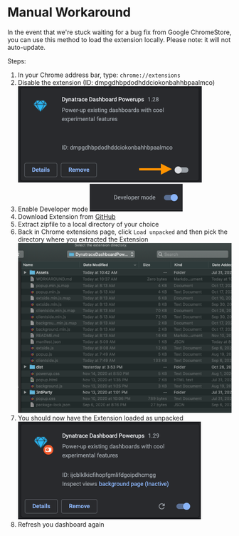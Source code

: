 # Manual Workaround
In the event that we're stuck waiting for a bug fix from Google ChromeStore, you can use this method to load the extension locally. Please note: it will not auto-update.

Steps:
1. In your Chrome address bar, type: `chrome://extensions`
2. Disable the extension (ID: dmpgdhbpdodhddciokonbahhbpaalmco)
![disable](Assets/workaround/disable.png)
3. Enable Developer mode
![devmode](Assets/workaround/devmode.png)
4. Download Extension from [GitHub](https://github.com/LucasHocker/DynatraceDashboardPowerups/archive/master.zip)
5. Extract zipfile to a local directory of your choice
6. Back in Chrome extensions page, click `Load unpacked` and then pick the directory where you extracted the Extension
![extdir](Assets/workaround/extdir.png)
7. You should now have the Extension loaded as unpacked
![unpacked](Assets/workaround/unpacked.png)
8. Refresh you dashboard again